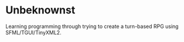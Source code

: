 # Unbeknownst
Learning programming through trying to create a turn-based RPG using SFML/TGUI/TinyXML2.
